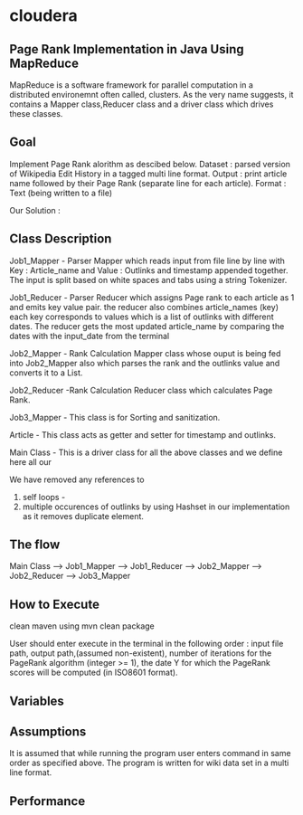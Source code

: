 # cloudera
Page Rank Implementation in Java Using MapReduce 
-------------------------------------------------
MapReduce is a software framework for parallel computation in a distributed environemnt often called, clusters. As the very name suggests,
it contains a Mapper class,Reducer class and a driver class which drives these classes.

Goal
------
Implement Page Rank alorithm as descibed below.
Dataset : parsed version of Wikipedia Edit History in a tagged multi line format.
Output : print article name followed by their Page Rank (separate line for each article).
Format : Text (being written to a file)

Our Solution :

Class Description
------------------------
Job1_Mapper - Parser Mapper which reads input from file line by line with Key : Article_name and Value : Outlinks and timestamp appended together.
The input is split based on white spaces and tabs using a string Tokenizer.

Job1_Reducer - Parser Reducer which assigns Page rank to each article as 1 and emits key value pair.
the reducer also combines article_names (key) each key corresponds to values which is a list of outlinks with different dates. 
The reducer gets the most updated article_name by comparing the dates with the input_date from the terminal

Job2_Mapper - Rank Calculation Mapper class whose ouput is being fed into Job2_Mapper also which parses the rank and the 
outlinks value and converts it to a List.

Job2_Reducer -Rank Calculation Reducer class which calculates Page Rank.

Job3_Mapper - This class is for Sorting and sanitization.

Article - This class acts as getter and setter for timestamp and outlinks.

Main Class  - This is a driver class for all the above classes and we define here all our

We have removed any references to 
1. self loops -
2. multiple occurences of outlinks by using Hashset in our implementation as it removes duplicate element.

The flow
---------
Main Class --> Job1_Mapper --> Job1_Reducer --> Job2_Mapper --> Job2_Reducer --> Job3_Mapper

How to Execute
---------------
clean maven using mvn clean package

User should enter execute in the terminal in the following order :
input file path, output path,(assumed non-existent), number of iterations for the PageRank algorithm (integer >= 1),
the date Y for which the PageRank scores will be computed (in ISO8601 format).

Variables
----------


Assumptions
-------------

It is assumed that while running the program user enters command in same order as specified above.
The program is written for wiki data set in a multi line format.

Performance
--------------------------


